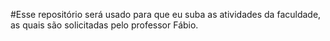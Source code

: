 #Esse repositório será usado para que eu suba as atividades da faculdade, as quais são solicitadas pelo professor Fábio.
